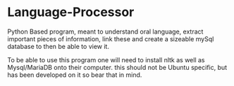 # Language-Processor                                                                                                                                                                     
Python Based program, meant to understand oral language, extract important pieces of information, link these and create a sizeable mySql database to then be able to view it.

To be able to use this program one will need to install nltk as well as Mysql/MariaDB onto their computer. this should not be Ubuntu specific, but has been developed on it so bear that in mind.
